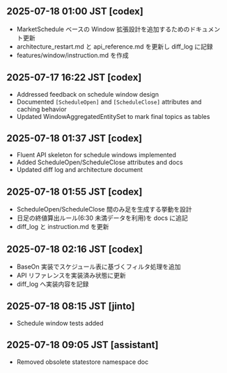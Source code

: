 ## 2025-07-18 01:00 JST [codex]
- MarketSchedule ベースの Window 拡張設計を追加するためのドキュメント更新
- architecture_restart.md と api_reference.md を更新し diff_log に記録
- features/window/instruction.md を作成
## 2025-07-17 16:22 JST [codex]
- Addressed feedback on schedule window design
- Documented `[ScheduleOpen]` and `[ScheduleClose]` attributes and caching behavior
- Updated WindowAggregatedEntitySet to mark final topics as tables

## 2025-07-18 01:37 JST [codex]
- Fluent API skeleton for schedule windows implemented
- Added ScheduleOpen/ScheduleClose attributes and docs
- Updated diff log and architecture document
## 2025-07-18 01:55 JST [codex]
- ScheduleOpen/ScheduleClose 間のみ足を生成する挙動を設計
- 日足の終値算出ルール(6:30 未満データを利用)を docs に追記
- diff_log と instruction.md を更新
## 2025-07-18 02:16 JST [codex]
- BaseOn 実装でスケジュール表に基づくフィルタ処理を追加
- API リファレンスを実装済み状態に更新
- diff_log へ実装内容を記録

## 2025-07-18 08:15 JST [jinto]
- Schedule window tests added

## 2025-07-18 09:05 JST [assistant]
- Removed obsolete statestore namespace doc
